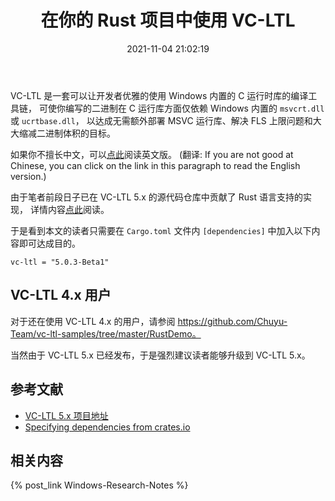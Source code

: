 ﻿---
title: 在你的 Rust 项目中使用 VC-LTL
date: 2021-11-04 21:02:19
categories:
- [技术, Windows, Windows 研究笔记, 开发环境]
tags:
- 技术
- Windows
- Windows 研究笔记
- 开发环境
---

VC-LTL 是一套可以让开发者优雅的使用 Windows 内置的 C 运行时库的编译工具链，
可使你编写的二进制在 C 运行库方面仅依赖 Windows 内置的 `msvcrt.dll` 或 `ucrtbase.dll`，
以达成无需额外部署 MSVC 运行库、解决 FLS 上限问题和大大缩减二进制体积的目标。

如果你不擅长中文，可以[点此](https://mouri.moe/en/2021/11/04/Use-VC-LTL-in-your-Rust-projects/)阅读英文版。
(翻译: If you are not good at Chinese, you can click on the link in this paragraph to read the English version.)

由于笔者前段日子已在 VC-LTL 5.x 的源代码仓库中贡献了 Rust 语言支持的实现，
详情内容[点此](https://github.com/Chuyu-Team/VC-LTL5/pull/11)阅读。

于是看到本文的读者只需要在 `Cargo.toml` 文件内 `[dependencies]` 中加入以下内容即可达成目的。

```
vc-ltl = "5.0.3-Beta1"
```

## VC-LTL 4.x 用户

对于还在使用 VC-LTL 4.x 的用户，请参阅 https://github.com/Chuyu-Team/vc-ltl-samples/tree/master/RustDemo。

当然由于 VC-LTL 5.x 已经发布，于是强烈建议读者能够升级到 VC-LTL 5.x。

## 参考文献

- [VC-LTL 5.x 项目地址](https://github.com/Chuyu-Team/VC-LTL5)
- [Specifying dependencies from crates.io](https://doc.rust-lang.org/cargo/reference/specifying-dependencies.html#specifying-dependencies-from-cratesio)

## 相关内容

{% post_link Windows-Research-Notes %}
